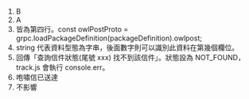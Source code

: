 1. B
2. A
3. 皆為第四行。const owlPostProto = grpc.loadPackageDefinition(packageDefinition).owlpost;
4. string 代表資料型態為字串，後面數字則可以識別此資料在第幾個欄位。
5. 回傳「查詢信件狀態(尾號 xxx) 找不到該信件」。狀態設為 NOT_FOUND，track.js 會執行 console.err。
6. 咆嘯信已送達
7. 不影響
